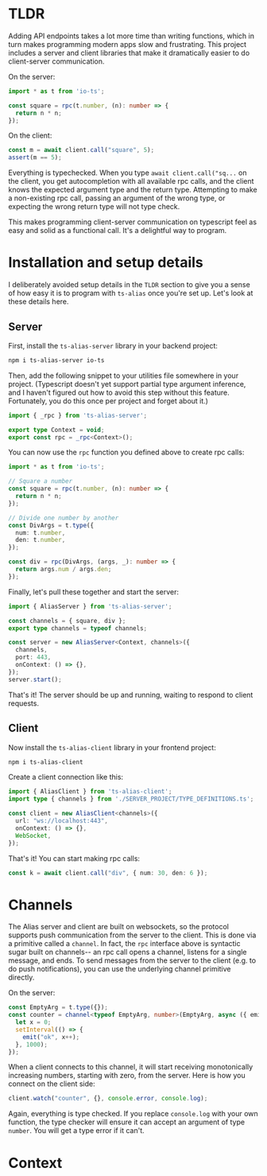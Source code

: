 # TLDR

Adding API endpoints takes a lot more time than writing functions, which in turn makes programming modern apps slow and frustrating. This project includes a server and client libraries that make it dramatically easier to do client-server communication.

On the server:

```ts
import * as t from 'io-ts';

const square = rpc(t.number, (n): number => {
  return n * n;
});
```

On the client:

```ts
const m = await client.call("square", 5);
assert(m == 5);
```

Everything is typechecked. When you type `await client.call("sq...` on the client, you get autocompletion with all available rpc calls, and the client knows the expected argument type and the return type. Attempting to make a non-existing rpc call, passing an argument of the wrong type, or expecting the wrong return type will not type check.

This makes programming client-server communication on typescript feel as easy and solid as a functional call. It's a delightful way to program.

# Installation and setup details

I deliberately avoided setup details in the `TLDR` section to give you a sense of how easy it is to program with `ts-alias` once you're set up. Let's look at these details here.

## Server

First, install the `ts-alias-server` library in your backend project:

```sh
npm i ts-alias-server io-ts
```

Then, add the following snippet to your utilities file somewhere in your project. (Typescript doesn't yet support partial type argument inference, and I haven't figured out how to avoid this step without this feature. Fortunately, you do this once per project and forget about it.)

```ts
import { _rpc } from 'ts-alias-server';

export type Context = void;
export const rpc = _rpc<Context>();
```

You can now use the `rpc` function you defined above to create rpc calls:

```ts
import * as t from 'io-ts';

// Square a number
const square = rpc(t.number, (n): number => {
  return n * n;
});

// Divide one number by another
const DivArgs = t.type({
  num: t.number,
  den: t.number,
});

const div = rpc(DivArgs, (args, _): number => {
  return args.num / args.den;
});
```

Finally, let's pull these together and start the server:

```ts
import { AliasServer } from 'ts-alias-server';

const channels = { square, div };
export type channels = typeof channels;

const server = new AliasServer<Context, channels>({
  channels,
  port: 443,
  onContext: () => {},
});
server.start();
```

That's it! The server should be up and running, waiting to respond to client requests.

## Client

Now install the `ts-alias-client` library in your frontend project:

```sh
npm i ts-alias-client
```

Create a client connection like this:

```ts
import { AliasClient } from 'ts-alias-client';
import type { channels } from './SERVER_PROJECT/TYPE_DEFINITIONS.ts';

const client = new AliasClient<channels>({
  url: "ws://localhost:443",
  onContext: () => {},
  WebSocket,
});
```

That's it! You can start making rpc calls:

```ts
const k = await client.call("div", { num: 30, den: 6 });
```

# Channels

The Alias server and client are built on websockets, so the protocol supports push communication from the server to the client. This is done via a primitive called a `channel`. In fact, the `rpc` interface above is syntactic sugar built on channels-- an rpc call opens a channel, listens for a single message, and ends. To send messages from the server to the client (e.g. to do push notifications), you can use the underlying channel primitive directly.

On the server:

```ts
const EmptyArg = t.type({});
const counter = channel<typeof EmptyArg, number>(EmptyArg, async ({ emit }) => {
  let x = 0;
  setInterval(() => {
    emit("ok", x++);
  }, 1000);
});
```

When a client connects to this channel, it will start receiving monotonically increasing numbers, starting with zero, from the server. Here is how you connect on the client side:

```ts
client.watch("counter", {}, console.error, console.log);
```

Again, everything is type checked. If you replace `console.log` with your own function, the type checker will ensure it can accept an argument of type `number`. You will get a type error if it can't. 

# Context



